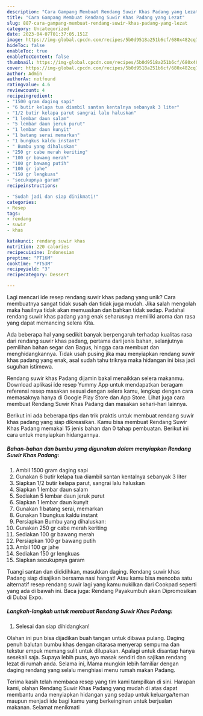 ```yaml
---
description: "Cara Gampang Membuat Rendang Suwir Khas Padang yang Lezat"
title: "Cara Gampang Membuat Rendang Suwir Khas Padang yang Lezat"
slug: 887-cara-gampang-membuat-rendang-suwir-khas-padang-yang-lezat
category: Uncategorized
date: 2023-04-07T01:37:05.151Z
image: https://img-global.cpcdn.com/recipes/5b0d9518a251b6cf/680x482cq70/rendang-suwir-khas-padang-foto-resep-utama.jpg
hideToc: false
enableToc: true
enableTocContent: false
thumbnail: https://img-global.cpcdn.com/recipes/5b0d9518a251b6cf/680x482cq70/rendang-suwir-khas-padang-foto-resep-utama.jpg
cover: https://img-global.cpcdn.com/recipes/5b0d9518a251b6cf/680x482cq70/rendang-suwir-khas-padang-foto-resep-utama.jpg
author: Admin
authorAv: notfound
ratingvalue: 4.6
reviewcount: 4
recipeingredient:
- "1500 gram daging sapi"
- "6 butir kelapa tua diambil santan kentalnya sebanyak 3 liter"
- "1/2 butir kelapa parut sangrai lalu haluskan"
- "1 lembar daun salam"
- "5 lembar daun jeruk purut"
- "1 lembar daun kunyit"
- "1 batang serai memarkan"
- "1 bungkus kaldu instant"
- " Bumbu yang dihaluskan"
- "250 gr cabe merah keriting"
- "100 gr bawang merah"
- "100 gr bawang putih"
- "100 gr jahe"
- "150 gr lengkuas"
- "secukupnya garam"
recipeinstructions:

- "Sudah jadi dan siap dinikmati!"
categories:
- Resep
tags:
- rendang
- suwir
- khas

katakunci: rendang suwir khas 
nutrition: 220 calories
recipecuisine: Indonesian
preptime: "PT16M"
cooktime: "PT53M"
recipeyield: "3"
recipecategory: Dessert

---
```





Lagi mencari ide resep rendang suwir khas padang yang unik? Cara membuatnya sangat tidak susah dan tidak juga mudah. Jika salah mengolah maka hasilnya tidak akan memuaskan dan bahkan tidak sedap. Padahal rendang suwir khas padang yang enak seharusnya memiliki aroma dan rasa yang dapat memancing selera Kita.





Ada beberapa hal yang sedikit banyak berpengaruh terhadap kualitas rasa dari rendang suwir khas padang, pertama dari jenis bahan, selanjutnya pemilihan bahan segar dan Bagus, hingga cara membuat dan menghidangkannya. Tidak usah pusing jika mau menyiapkan rendang suwir khas padang yang enak,      asal sudah tahu triknya maka hidangan ini bisa jadi suguhan istimewa.














Rendang suwir khas Padang dijamin bakal menaikkan selera makanmu. Download aplikasi ide resep Yummy App untuk mendapatkan beragam referensi resep masakan sesuai dengan selera kamu, lengkap dengan cara memasaknya hanya di Google Play Store dan App Store. Lihat juga cara membuat Rendang Suwir Khas Padang dan masakan sehari-hari lainnya.






Berikut ini ada beberapa tips dan trik praktis untuk membuat rendang suwir khas padang yang siap dikreasikan. Kamu bisa membuat Rendang Suwir Khas Padang memakai 15 jenis bahan dan 0 tahap pembuatan. Berikut ini cara untuk menyiapkan hidangannya.

<!--inarticleads1-->

##### Bahan-bahan dan bumbu yang digunakan dalam menyiapkan Rendang Suwir Khas Padang:

1. Ambil 1500 gram daging sapi
1. Gunakan 6 butir kelapa tua diambil santan kentalnya sebanyak 3 liter
1. Siapkan 1/2 butir kelapa parut, sangrai lalu haluskan
1. Siapkan 1 lembar daun salam
1. Sediakan 5 lembar daun jeruk purut
1. Siapkan 1 lembar daun kunyit
1. Gunakan 1 batang serai, memarkan
1. Gunakan 1 bungkus kaldu instant
1. Persiapkan  Bumbu yang dihaluskan:
1. Gunakan 250 gr cabe merah keriting
1. Sediakan 100 gr bawang merah
1. Persiapkan 100 gr bawang putih
1. Ambil 100 gr jahe
1. Sediakan 150 gr lengkuas
1. Siapkan secukupnya garam


Tuangi santan dan dididihkan, masukkan daging. Rendang suwir khas Padang siap disajikan bersama nasi hangat! Atau kamu bisa mencoba satu alternatif resep rendang suwir lagi yang kamu nukilkan dari Cookpad seperti yang ada di bawah ini. Baca juga: Rendang Payakumbuh akan Dipromosikan di Dubai Expo. 

<!--inarticleads2-->

##### Langkah-langkah untuk membuat Rendang Suwir Khas Padang:


1. Selesai dan siap dihidangkan!

Olahan ini pun bisa dijadikan buah tangan untuk dibawa pulang. Daging penuh balutan bumbu khas dengan citarasa menyerap sempurna dan tekstur empuk memang sulit untuk dilupakan. Apalagi untuk disantap hanya sesekali saja. Supaya lebih puas, ayo masak sendiri dan sajikan rendang lezat di rumah anda. Selama ini, Mama mungkin lebih familiar dengan daging rendang yang selalu menghiasi menu rumah makan Padang. 

Terima kasih telah membaca resep yang tim kami tampilkan di sini. Harapan kami, olahan Rendang Suwir Khas Padang yang mudah di atas dapat membantu anda menyiapkan hidangan yang sedap untuk keluarga/teman maupun menjadi ide bagi kamu yang berkeinginan untuk berjualan makanan. Selamat menikmati

